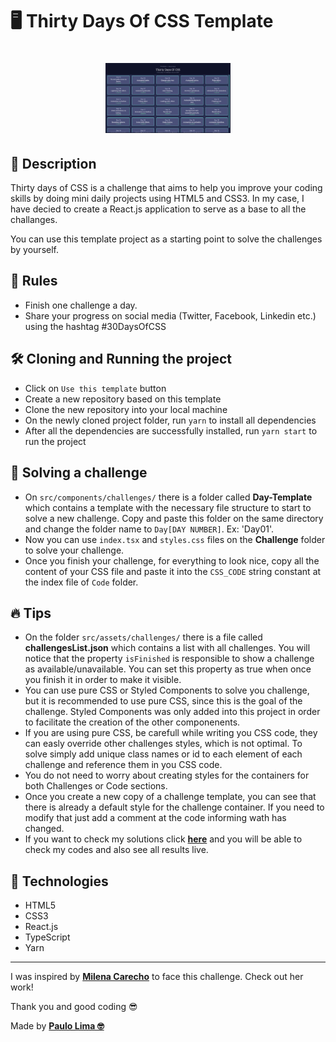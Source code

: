 # 🖥️ Thirty Days Of CSS Template

<h1 align="center">
  <img src=".github/app-logo.png" width="200px" />
</h1>

## 🔎️ Description

Thirty days of CSS is a challenge that aims to help you improve your coding skills by doing mini daily projects using HTML5 and CSS3. In my case, I have decied to create a React.js application to serve as a base to all the challanges.

You can use this template project as a starting point to solve the challenges by yourself.

## 👀️ Rules

- Finish one challenge a day.
- Share your progress on social media (Twitter, Facebook, Linkedin etc.) using the hashtag #30DaysOfCSS

## 🛠️ Cloning and Running the project

- Click on `Use this template` button
- Create a new repository based on this template
- Clone the new repository into your local machine
- On the newly cloned project folder, run `yarn` to install all dependencies
- After all the dependencies are successfully installed, run `yarn start` to run the project

## 🔌️ Solving a challenge

- On `src/components/challenges/` there is a folder called **Day-Template** which contains a template with the necessary file structure to start to solve a new challenge. Copy and paste this folder on the same directory and change the folder name to `Day[DAY NUMBER]`. Ex: 'Day01'.
- Now you can use `index.tsx` and `styles.css` files on the **Challenge** folder to solve your challenge.
- Once you finish your challenge, for everything to look nice, copy all the content of your CSS file and paste it into the `CSS_CODE` string constant at the index file of `Code` folder.

## 🔥️ Tips

- On the folder `src/assets/challenges/` there is a file called **challengesList.json** which contains a list with all challenges. You will notice that the property `isFinished` is responsible to show a challenge as available/unavailable. You can set this property as true when once you finish it in order to make it visible.
- You can use pure CSS or Styled Components to solve you challenge, but it is recommended to use pure CSS, since this is the goal of the challenge. Styled Components was only added into this project in order to facilitate the creation of the other componenents.
- If you are using pure CSS, be carefull while writing you CSS code, they can easly override other challenges styles, which is not optimal. To solve simply add unique class names or id to each element of each challenge and reference them in you CSS code.
- You do not need to worry about creating styles for the containers for both Challenges or Code sections.
- Once you create a new copy of a challenge template, you can see that there is already a default style for the challenge container. If you need to modify that just add a comment at the code informing wath has changed.
- If you want to check my solutions click **<a href="https://github.com/PauloPHLP/ThirtyDaysOfCSS" target="__blank">here</a>** and you will be able to check my codes and also see all results live.

## 🚀️ Technologies

- HTML5
- CSS3
- React.js
- TypeScript
- Yarn

---

I was inspired by **<a href="https://github.com/MilenaCarecho/30diasDeCSS" target="__blank">Milena Carecho</a>** to face this challenge. Check out her work!

Thank you and good coding 😎️

Made by **<a href="https://paulophlp.github.io/portfolio/" target="__blank">Paulo Lima 🤓️</a>**
